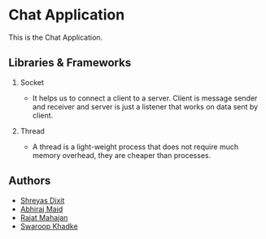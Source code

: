 
# Chat Application

This is the Chat Application.



## Libraries & Frameworks
1. Socket
    - It helps us to connect a client to a server. Client is message sender and receiver and server is just a listener that works on data sent by client.

2. Thread 
    - A thread is a light-weight process that does not require much memory overhead, they are cheaper than processes.


## Authors
- [Shreyas Dixit](https://github.com/SRDdev)
- [Abhiraj Maid](https://github.com/Abhirajmaid)
- [Rajat Mahajan](https://github.com/Rajatdev01)
- [Swaroop Khadke](https://github.com/Swar9860)


